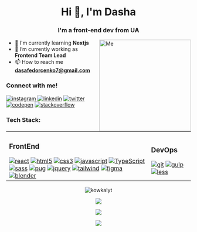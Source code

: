 <h1 align="center">Hi 👋, I'm Dasha</h1>
<h3 align="center">I'm a front-end dev from UA</h3>
<img align="right" alt="Me" width="250" src="https://cdn.dribbble.com/users/1857592/screenshots/3848396/character-typing.gif">

- 🌺 I'm currently learning <b>Nextjs</b>
- 🔭 I’m currently working as <b>Frontend Team Lead</b>
- 📫 How to reach me **dasafedorcenko7@gmail.com**

<h3 align="left">Connect with me!</h3>
<p align="left">
<a href="https://instagram.com/dasha_fedorchenko_" target="blank"><img src="https://skillicons.dev/icons?i=instagram" alt="instagram" /></a>
<a href="https://fb.com/дарья федорченко" target="blank"<img src="https://skillicons.dev/icons?i=fb" alt="facebook" /></a>
<a href="https://www.linkedin.com/in/dasha-fedorchenko-3b294a290/" target="blank"><img src="https://skillicons.dev/icons?i=linkedin" alt="linkedin" /></a>
<a href="https://twitter.com/fedorchenko dasha" target="blank"><img src="https://skillicons.dev/icons?i=twitter" alt="twitter" /></a>
<a href="https://codepen.io/kowkaLYT" target="_blank" rel="noreferrer"><img src="https://skillicons.dev/icons?i=codepen" alt="codepen" /></a>
<a href="https://stackexchange.com/users/36801597/dasha" target="blank rel="noreferrer"><img src="https://skillicons.dev/icons?i=stackoverflow" alt="stackoverflow" /></a>
</p>

<h3 align="left">Tech Stack:</h3>
<table>
  <tr>
<p align="left"> 
 <td>
  <h3> FrontEnd </h3>
  <a href="https://reactjs.org/" target="_blank"><img src="https://skillicons.dev/icons?i=react" alt="react" /></a>
  <a href="https://www.w3.org/html/" target="_blank" rel="noreferrer"><img src="https://skillicons.dev/icons?i=html" alt="html5" /></a>
  <a href="https://www.w3schools.com/css/" target="_blank" rel="noreferrer"><img src="https://skillicons.dev/icons?i=css" alt="css3" /></a>
  <a href="https://developer.mozilla.org/en-US/docs/Web/JavaScript" target="_blank" rel="noreferrer"><img src="https://skillicons.dev/icons?i=js" alt="javascript" /></a>
  <a href="https://www.typescriptlang.org/" target="_blank"><img src="https://skillicons.dev/icons?i=ts" alt="TypeScript" /></a>
  <a href="https://sass-lang.com" target="_blank" rel="noreferrer"><img src="https://skillicons.dev/icons?i=sass" alt="sass" /></a>
  <a href="http://www.w3.org/2000/svg" target="_blank" rel="noreferrer"><img src="https://skillicons.dev/icons?i=pug" alt="pug" /></a>
  <a href="https://jquery.com" target="_blank" rel="noreferrer"><img src="https://skillicons.dev/icons?i=jquery" alt="jquery" /></a>
  <a href="https://tailwindcss.com/" target="_blank" rel="noreferrer"><img src="https://skillicons.dev/icons?i=tailwind" alt="tailwind" /></a>
  <a href="https://www.figma.com/" target="_blank" rel="noreferrer"><img src="https://skillicons.dev/icons?i=figma" alt="figma" /></a>
  <a href="https://www.blender.org" target="_blank" rel="noreferrer"><img src="https://skillicons.dev/icons?i=blender" alt="blender" /></a>
</td>
  <td>
    <h3>DevOps</h3>
  <a href="https://git-scm.com" target="_blank" rel="noreferrer"><img src="https://skillicons.dev/icons?i=git" alt="git"/></a> 
  <a href="https://gulpjs.com" target="_blank" rel="noreferrer"><img src="https://skillicons.dev/icons?i=gulp" alt="gulp"/></a> 
  <a href="https://lesscss.org" target="_blank" rel="noreferrer"><img src="https://skillicons.dev/icons?i=less" alt="less"/></a> 
  </td>
</p>
  </tr>
</table>
<p align="center"> <img src="https://komarev.com/ghpvc/?username=kowkalyt&label=Profile%20views&color=0e75b6&style=flat" alt="kowkalyt" /> 
<p align="center"> <img src="https://github-readme-stats.vercel.app/api/top-langs/?username=kowkalyt&theme=radical&layout=compact" />
<p align="center"> <img src="https://github-readme-stats.vercel.app/api?username=kowkalyt&show_icons=true&theme=radical" />
<p align="center"> <img src="https://streak-stats.demolab.com?user=kowkalyt&theme=github-dark-blue&hide_border=true"/>






